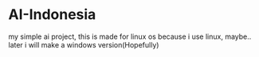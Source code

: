 # AI-Indonesia
my simple ai project, this is made for linux os because i use linux, maybe.. later i will make a windows version(Hopefully)

